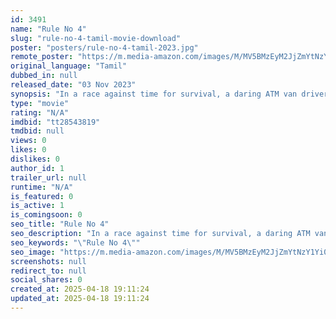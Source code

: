 ```yaml
---
id: 3491
name: "Rule No 4"
slug: "rule-no-4-tamil-movie-download"
poster: "posters/rule-no-4-tamil-2023.jpg"
remote_poster: "https://m.media-amazon.com/images/M/MV5BMzEyM2JjZmYtNzY1Yi00M2FiLWIyZmUtMGJmZTI4NmViNDVmXkEyXkFqcGdeQXVyMTA4MzQ4NzMw._V1_SX300.jpg"
original_language: "Tamil"
dubbed_in: null
released_date: "03 Nov 2023"
synopsis: "In a race against time for survival, a daring ATM van driver must outsmart ruthless dacoits and corrupt officials to rescue his love, her father, and a pregnant stranger."
type: "movie"
rating: "N/A"
imdbid: "tt28543819"
tmdbid: null
views: 0
likes: 0
dislikes: 0
author_id: 1
trailer_url: null
runtime: "N/A"
is_featured: 0
is_active: 1
is_comingsoon: 0
seo_title: "Rule No 4"
seo_description: "In a race against time for survival, a daring ATM van driver must outsmart ruthless dacoits and corrupt officials to rescue his love, her father, and a pregnant stranger."
seo_keywords: "\"Rule No 4\""
seo_image: "https://m.media-amazon.com/images/M/MV5BMzEyM2JjZmYtNzY1Yi00M2FiLWIyZmUtMGJmZTI4NmViNDVmXkEyXkFqcGdeQXVyMTA4MzQ4NzMw._V1_SX300.jpg"
screenshots: null
redirect_to: null
social_shares: 0
created_at: 2025-04-18 19:11:24
updated_at: 2025-04-18 19:11:24
---
```


